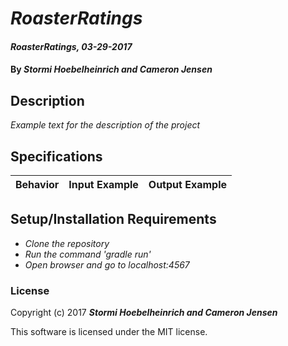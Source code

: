 # _RoasterRatings_

#### _RoasterRatings, 03-29-2017_

#### By _**Stormi Hoebelheinrich and Cameron Jensen**_

## Description
_Example text for the description of the project_


## Specifications

| Behavior                   | Input Example     | Output Example    |
| -------------------------- | -----------------:| -----------------:|



## Setup/Installation Requirements

* _Clone the repository_
* _Run the command 'gradle run'_
* _Open browser and go to localhost:4567_


### License

Copyright (c) 2017 **_Stormi Hoebelheinrich and Cameron Jensen_**

This software is licensed under the MIT license.
